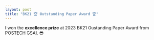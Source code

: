 ```yaml
---
layout: post
title: "BK21 🏆 Outstanding Paper Award 🏆"
---
```


I won the <b>excellence prize</b> at 2023 BK21 Oustanding Paper Award from POSTECH GSAI. 😎